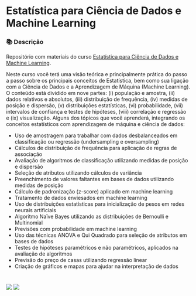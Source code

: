 # Estatística para Ciência de Dados e Machine Learning

### 📚  Descrição

Repositório com materiais do curso [Estatística para Ciência de Dados e Machine Learning](https://www.udemy.com/course/estatistica-para-ciencia-de-dados-machine-learning/).

Neste curso você terá uma visão teórica e principalmente prática do passo a passo sobre os principais conceitos de Estatística, bem como sua ligação com a Ciência de Dados e a Aprendizagem de Máquina (Machine Learning).
O conteúdo está dividido em nove partes: (i) população e amostra, (ii) dados relativos e absolutos, (iii) distribuição de frequência, (iv) medidas de posição e dispersão, (v) distribuições estatísticas, (vi) probabilidade, (vii) intervalos de confiança e testes de hipóteses, (viii) correlação e regressão e (ix) visualização. 
Alguns dos tópicos que você aprenderá, integrando os conceitos estatísticos com aprendizagem de máquina e ciência de dados:

- Uso de amostragem para trabalhar com dados desbalanceados em classificação ou regressão (undersampling e oversampling)
- Cálculos de distribuição de frequência para aplicação de regras de associação
- Avaliação de algoritmos de classificação utilizando medidas de posição e dispersão
- Seleção de atributos utilizando cálculos de variância
- Preenchimento de valores faltantes em bases de dados utilizando medidas de posição
- Cálculo de padronização (z-score) aplicado em machine learning
- Tratamento de dados enviesados em machine learning
- Uso de distribuições estatísticas para inicialização de pesos em redes neurais artificiais
- Algoritmo Naïve Bayes utilizando as distribuições de Bernoulli e Multinomial
- Previsões com probabilidade em machine learning
- Uso das técnicas ANOVA e Qui Quadrado para seleção de atributos em bases de dados
- Testes de hipóteses paramétricos e não paramétricos, aplicados na avaliação de algoritmos
- Previsão do preço de casas utilizando regressão linear
- Criação de gráficos e mapas para ajudar na interpretação de dados



#


<div>
  <p align="left">
    <a href="https://www.linkedin.com/in/claudia-anjos/" target="_blank"><img src="https://img.shields.io/badge/-LinkedIn-%230077B5?style=for-the-badge&logo=linkedin" target="_blank"></a>
    <a href="https://medium.com/@ndosanjosc" target="_blank"><img src="https://img.shields.io/badge/-Medium-FF5722?style=for-the-badge&logo=medium" target="_blank"></a>
</div>
